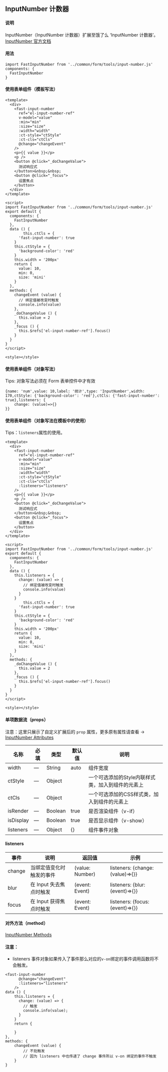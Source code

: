 ## InputNumber 计数器

#### 说明
InputNumber（InputNumber 计数器）扩展至饿了么 ‘InputNumber 计数器’。
[InputNumber 官方文档](https://element.eleme.cn/#/zh-CN/component/input-number)


#### 用法

```
import FastInputNumber from '../common/form/tools/input-number.js'
components: {
  FastInputNumber
}
```

#### 使用表单组件（模板写法）

```
<template>
  <div>
    <fast-input-number
      ref="el-input-number-ref"
      v-model="value"
      :min="min"
      :size="size"
      :width="width"
      :ct-style="ctStyle"
      :ct-cls="ctCls"
      @change="changeEvent"
    />
    <p>{{ value }}</p>
    <p />
    <button @click="_doChangeValue">
      测试响应式
    </button>&nbsp;&nbsp;
    <button @click="_focus">
      设置焦点
    </button>
  </div>
</template>

<script>
import FastInputNumber from '../common/form/tools/input-number.js'
export default {
  components: {
    FastInputNumber
  },
  data () {
		this.ctCls = {
      'fast-input-number': true
    }
    this.ctStyle = {
      'background-color': 'red'
    }
    this.width = '200px'
    return {
      value: 10,
      min: 0,
      size: 'mini'
    }
  },
  methods: {
    changeEvent (value) {
      // 绑定值被改变时触发
      console.info(value)
    },
    _doChangeValue () {
      this.value = 2
    },
    _focus () {
      this.$refs['el-input-number-ref'].focus()
    }
  }
}
</script>

<style></style>

```

#### 使用表单组件（对象写法）

Tips: 对象写法必须在 Form 表单控件中才有效

```
{name: 'num',value: 10,label: '统计',type: 'InputNumber',width: 170,ctStyle: {'background-color': 'red'},ctCls: {'fast-input-number': true},listeners: {
    change: (value)=>{}
}}
```

#### 使用表单组件（对象写法在模板中的使用）

Tips：`listeners`属性的使用。

```
<template>
  <div>
    <fast-input-number
      ref="el-input-number-ref"
      v-model="value"
      :min="min"
      :size="size"
      :width="width"
      :ct-style="ctStyle"
      :ct-cls="ctCls"
      :listeners="listeners"
    />
    <p>{{ value }}</p>
    <p />
    <button @click="_doChangeValue">
      测试响应式
    </button>&nbsp;&nbsp;
    <button @click="_focus">
      设置焦点
    </button>
  </div>
</template>

<script>
import FastInputNumber from '../common/form/tools/input-number.js'
export default {
  components: {
    FastInputNumber
  },
  data () {
    this.listeners = {
      change: (value) => {
        // 绑定值被改变时触发
        console.info(value)
      }
    }
		this.ctCls = {
      'fast-input-number': true
    }
    this.ctStyle = {
      'background-color': 'red'
    }
    this.width = '200px'
    return {
      value: 10,
      min: 0,
      size: 'mini'
    }
  },
  methods: {
    _doChangeValue () {
      this.value = 2
    },
    _focus () {
      this.$refs['el-input-number-ref'].focus()
    }
  }
}
</script>

<style></style>

```



#### 单项数据流（props）

注意：这里只展示了自定义扩展后的 `prop` 属性，更多原有属性请查看 -> [InputNumber Attributes](https://element.eleme.cn/#/zh-CN/component/input-number#attributes)

名称 | 必填 | 类型 | 默认值 | 说明
---|---|---|---|---
width | — | String |  auto | 组件宽度
ctStyle | — | Object |   | 一个可选添加的Style内联样式类，加入到组件的元素上
ctCls | — | Object |   | 一个可选添加的CSS样式类，加入到组件的元素上
isRender | — | Boolean |  true | 是否渲染组件（v-if）
isDisplay | — | Boolean |  true | 是否显示组件（v-show）
listeners | — | Object |  {} | 组件事件对象

#### listeners
事件 | 说明 | 返回值 | 示例
---|---|---|---
change | 当绑定值变化时触发的事件 | (value: Number) | listeners: {change: (value)=>{}}
blur | 在 Input 失去焦点时触发 | (event: Event) | listeners: {blur: (event)=>{}}
focus | 在 Input 获得焦点时触发 | (event: Event) | listeners: {focus: (event)=>{}}

#### 对外方法（method）
[InputNumber Methods](https://element.eleme.cn/#/zh-CN/component/input-number#methods)

#### 注意：

- listeners 事件对象如果传入了事件那么对应的`v-on`绑定的事件调用函数将不会触发。

```
<fast-input-number
      @change="changeEvent"
      :listeners="listeners"
    />
data () {
    this.listeners = {
      change: (value) => {
        // 触发
        console.info(value);
      }
    }
    return {
        
    }
},
methods: {
    changeEvent (value) {
        // 不处触发
        // 因为 listeners 中也传递了 change 事件所以 v-on 绑定的事件不触发
    }
}
```
